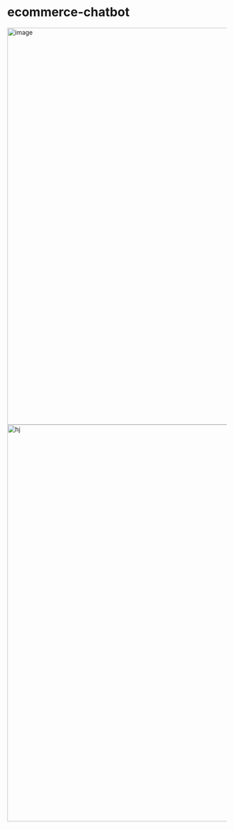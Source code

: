 # ecommerce-chatbot
<img width="1648" height="910" alt="image" src="https://github.com/user-attachments/assets/917deabf-b037-4b3a-a178-645b711c20aa" />
<img width="1648" height="910" alt="hj" src="https://github.com/user-attachments/assets/02472f14-7018-40a4-bf7c-b5ede944fa7a" />
